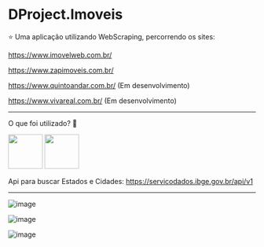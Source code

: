 # DProject.Imoveis


:star: 
Uma aplicação utilizando WebScraping, percorrendo os sites:

https://www.imovelweb.com.br/

https://www.zapimoveis.com.br/

https://www.quintoandar.com.br/ (Em desenvolvimento)

https://www.vivareal.com.br/ (Em desenvolvimento)


___________________________________________________________________________________________________________________________________________


O que foi utilizado?  👀 

<a title='NODEJS'><img height='70' src='https://br.vuejs.org/images/logo.png' /></a>
<a title='NODEJS'><img height='70' src='https://upload.wikimedia.org/wikipedia/commons/7/7d/Microsoft_.NET_logo.svg' /></a>

Api para buscar Estados e Cidades:
https://servicodados.ibge.gov.br/api/v1




___________________________________________________________________________________________________________________________________________

![image](https://user-images.githubusercontent.com/10219888/181631969-3c5d40ae-ee0e-4ad6-ba54-3c8fd042b085.png)


![image](https://user-images.githubusercontent.com/10219888/181632130-d69c2010-bd32-4b56-8631-54d23b558bc8.png)



![image](https://user-images.githubusercontent.com/10219888/181632423-cc82a489-0085-467f-b4b8-dd5f14851679.png)


